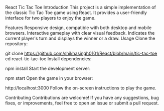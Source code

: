 React Tic Tac Toe
Introduction
This project is a simple implementation of the classic Tic Tac Toe game using React. It provides a user-friendly interface for two players to enjoy the game.

Features
Responsive design, compatible with both desktop and mobile browsers.
Interactive gameplay with clear visual feedback.
Indicates the current player's turn and displays the winner or a draw.
Usage
Clone the repository:


git clone https://github.com/shikhasingh0101/React/blob/main/tic-tac-toe
cd react-tic-tac-toe
Install dependencies:


npm install
Start the development server:


npm start
Open the game in your browser:


http://localhost:3000
Follow the on-screen instructions to play the game.

Contributing
Contributions are welcome! If you have any suggestions, bug fixes, or improvements, feel free to open an issue or submit a pull request.

